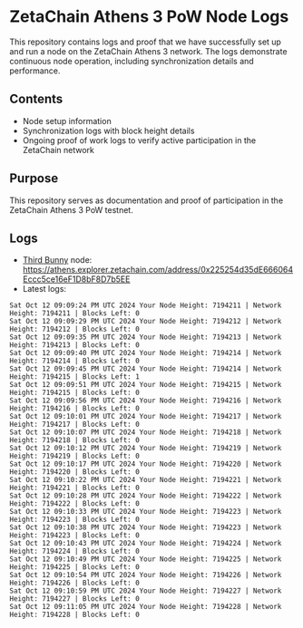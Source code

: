 # ZetaChain Athens 3 PoW Node Logs
This repository contains logs and proof that we have successfully set up and run a node on the ZetaChain Athens 3 network. The logs demonstrate continuous node operation, including synchronization details and performance.

## Contents
- Node setup information
- Synchronization logs with block height details
- Ongoing proof of work logs to verify active participation in the ZetaChain network

## Purpose
This repository serves as documentation and proof of participation in the ZetaChain Athens 3 PoW testnet.

## Logs

- [Third Bunny](https://thirdbunny.xyz/) node: https://athens.explorer.zetachain.com/address/0x225254d35dE666064Eccc5ce16eF1D8bF8D7b5EE
- Latest logs:
```
Sat Oct 12 09:09:24 PM UTC 2024 Your Node Height: 7194211 | Network Height: 7194211 | Blocks Left: 0
Sat Oct 12 09:09:29 PM UTC 2024 Your Node Height: 7194212 | Network Height: 7194212 | Blocks Left: 0
Sat Oct 12 09:09:35 PM UTC 2024 Your Node Height: 7194213 | Network Height: 7194213 | Blocks Left: 0
Sat Oct 12 09:09:40 PM UTC 2024 Your Node Height: 7194214 | Network Height: 7194214 | Blocks Left: 0
Sat Oct 12 09:09:45 PM UTC 2024 Your Node Height: 7194214 | Network Height: 7194215 | Blocks Left: 1
Sat Oct 12 09:09:51 PM UTC 2024 Your Node Height: 7194215 | Network Height: 7194215 | Blocks Left: 0
Sat Oct 12 09:09:56 PM UTC 2024 Your Node Height: 7194216 | Network Height: 7194216 | Blocks Left: 0
Sat Oct 12 09:10:01 PM UTC 2024 Your Node Height: 7194217 | Network Height: 7194217 | Blocks Left: 0
Sat Oct 12 09:10:07 PM UTC 2024 Your Node Height: 7194218 | Network Height: 7194218 | Blocks Left: 0
Sat Oct 12 09:10:12 PM UTC 2024 Your Node Height: 7194219 | Network Height: 7194219 | Blocks Left: 0
Sat Oct 12 09:10:17 PM UTC 2024 Your Node Height: 7194220 | Network Height: 7194220 | Blocks Left: 0
Sat Oct 12 09:10:22 PM UTC 2024 Your Node Height: 7194221 | Network Height: 7194221 | Blocks Left: 0
Sat Oct 12 09:10:28 PM UTC 2024 Your Node Height: 7194222 | Network Height: 7194222 | Blocks Left: 0
Sat Oct 12 09:10:33 PM UTC 2024 Your Node Height: 7194223 | Network Height: 7194223 | Blocks Left: 0
Sat Oct 12 09:10:38 PM UTC 2024 Your Node Height: 7194223 | Network Height: 7194223 | Blocks Left: 0
Sat Oct 12 09:10:43 PM UTC 2024 Your Node Height: 7194224 | Network Height: 7194224 | Blocks Left: 0
Sat Oct 12 09:10:49 PM UTC 2024 Your Node Height: 7194225 | Network Height: 7194225 | Blocks Left: 0
Sat Oct 12 09:10:54 PM UTC 2024 Your Node Height: 7194226 | Network Height: 7194226 | Blocks Left: 0
Sat Oct 12 09:10:59 PM UTC 2024 Your Node Height: 7194227 | Network Height: 7194227 | Blocks Left: 0
Sat Oct 12 09:11:05 PM UTC 2024 Your Node Height: 7194228 | Network Height: 7194228 | Blocks Left: 0
```
